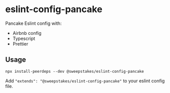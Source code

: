 # eslint-config-pancake

Pancake Eslint config with:

- Airbnb config
- Typescript
- Prettier

## Usage

```
npx install-peerdeps --dev @sweepstakes/eslint-config-pancake
```

Add `"extends": "@sweepstakes/eslint-config-pancake"` to your eslint config file.
